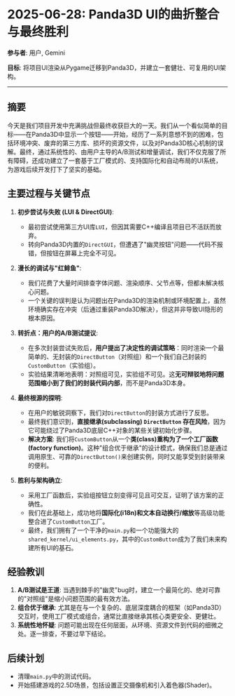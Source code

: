 # 2025-06-28: Panda3D UI的曲折整合与最终胜利

**参与者**: 用户, Gemini

**目标**: 将项目UI渲染从Pygame迁移到Panda3D，并建立一套健壮、可复用的UI架构。

---

## 摘要

今天是我们项目开发中充满挑战但最终收获巨大的一天。我们从一个看似简单的目标——在Panda3D中显示一个按钮——开始，经历了一系列意想不到的困难，包括环境冲突、废弃的第三方库、损坏的资源文件，以及对Panda3D核心机制的误解。最终，通过系统性的、由用户主导的A/B测试和增量调试，我们不仅克服了所有障碍，还成功建立了一套基于工厂模式的、支持国际化和自动布局的UI系统，为游戏后续开发打下了坚实的基础。

## 主要过程与关键节点

1.  **初步尝试与失败 (LUI & DirectGUI)**:
    *   最初尝试使用第三方UI库`LUI`，但因其需要C++编译且项目已不活跃而放弃。
    *   转向Panda3D内置的`DirectGUI`，但遭遇了"幽灵按钮"问题——代码不报错，但按钮在屏幕上完全不可见。

2.  **漫长的调试与"红鲱鱼"**:
    *   我们花费了大量时间排查字体问题、渲染顺序、父节点等，但都未解决核心问题。
    *   一个关键的误判是认为问题出在Panda3D的渲染机制或环境配置上，虽然环境确实存在冲突（后通过重装Panda3D解决），但这并非导致UI隐形的根本原因。

3.  **转折点：用户的A/B测试提议**:
    *   在多次封装尝试失败后，**用户提出了决定性的调试策略**：同时渲染一个最简单的、无封装的`DirectButton`（对照组）和一个我们自己封装的`CustomButton`（实验组）。
    *   实验结果清晰地表明：对照组可见，实验组不可见。这**无可辩驳地将问题范围缩小到了我们的封装代码内部**，而不是Panda3D本身。

4.  **最终根源的探明**:
    *   在用户的敏锐洞察下，我们对`DirectButton`的封装方式进行了反思。
    *   最终我们意识到，**直接继承(subclassing) `DirectButton` 存在风险**，因为它可能绕过了Panda3D底层C++对象的某些关键初始化步骤。
    *   **解决方案**: 我们将`CustomButton`从一个**类(class)**重构为了一个**工厂函数(factory function)**。这种"组合优于继承"的设计模式，确保我们总是通过调用原生、可靠的`DirectButton()`来创建实例，同时又能享受到封装带来的便利。

5.  **胜利与架构确立**:
    *   采用工厂函数后，实验组按钮立刻变得可见且可交互，证明了该方案的正确性。
    *   我们在此基础上，成功地将**国际化(i18n)**和**文本自动换行/缩放**等高级功能整合进了`CustomButton`工厂。
    *   最终，我们拥有了一个干净的`main.py`和一个功能强大的`shared_kernel/ui_elements.py`，其中的`CustomButton`成为了我们未来构建所有UI的基石。

## 经验教训

1.  **A/B测试是王道**: 当遇到棘手的"幽灵"bug时，建立一个最简化的、绝对可靠的"对照组"是缩小问题范围的最有效方法。
2.  **组合优于继承**: 尤其是在与一个复杂的、底层深度耦合的框架（如Panda3D）交互时，使用工厂模式或组合，通常比直接继承其核心类更安全、更健壮。
3.  **系统性地怀疑**: 问题可能出现在任何层面，从环境、资源文件到代码的细微之处。逐一排查，不要过早下结论。

## 后续计划

*   清理`main.py`中的测试代码。
*   开始搭建游戏的2.5D场景，包括设置正交摄像机和引入着色器(Shader)。 